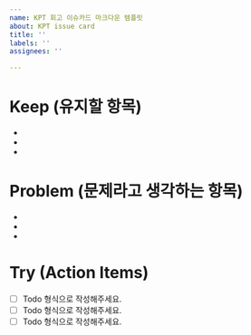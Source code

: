 ```yaml
---
name: KPT 회고 이슈카드 마크다운 템플릿
about: KPT issue card
title: ''
labels: ''
assignees: ''

---
```


# Keep (유지할 항목)
- 
- 
- 
# Problem (문제라고 생각하는 항목)
- 
- 
- 
# Try (Action Items)
- [ ] Todo 형식으로 작성해주세요.
- [ ] Todo 형식으로 작성해주세요.
- [ ] Todo 형식으로 작성해주세요.
